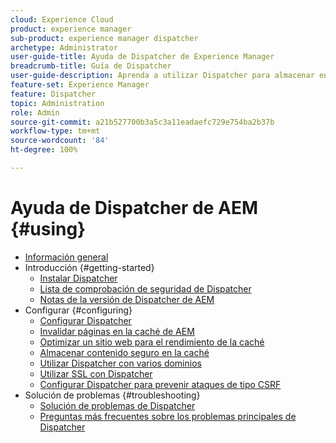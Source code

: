 ```yaml
---
cloud: Experience Cloud
product: experience manager
sub-product: experience manager dispatcher
archetype: Administrator
user-guide-title: Ayuda de Dispatcher de Experience Manager
breadcrumb-title: Guía de Dispatcher
user-guide-description: Aprenda a utilizar Dispatcher para almacenar en caché, equilibrar la carga y mejorar la seguridad de su servidor de AEM.
feature-set: Experience Manager
feature: Dispatcher
topic: Administration
role: Admin
source-git-commit: a21b527700b3a5c3a11eadaefc729e754ba2b37b
workflow-type: tm+mt
source-wordcount: '84'
ht-degree: 100%

---
```



# Ayuda de Dispatcher de AEM {#using}

+ [Información general](dispatcher.md)
+ Introducción {#getting-started}
   + [Instalar Dispatcher](dispatcher-install.md)
   + [Lista de comprobación de seguridad de Dispatcher](security-checklist.md)
   + [Notas de la versión de Dispatcher de AEM](release-notes.md)
+ Configurar {#configuring}
   + [Configurar Dispatcher](dispatcher-configuration.md)
   + [Invalidar páginas en la caché de AEM](page-invalidate.md)
   + [Optimizar un sitio web para el rendimiento de la caché](https://helpx.adobe.com/es/experience-manager/6-5/sites/deploying/using/configuring-performance.html)
   + [Almacenar contenido seguro en la caché](permissions-cache.md)
   + [Utilizar Dispatcher con varios dominios ](dispatcher-domains.md)
   + [Utilizar SSL con Dispatcher](dispatcher-ssl.md)
   + [Configurar Dispatcher para prevenir ataques de tipo CSRF](configuring-dispatcher-to-prevent-csrf.md)
+ Solución de problemas {#troubleshooting}
   + [Solución de problemas de Dispatcher](dispatcher-troubleshooting.md)
   + [Preguntas más frecuentes sobre los problemas principales de Dispatcher](dispatcher-faq.md)
